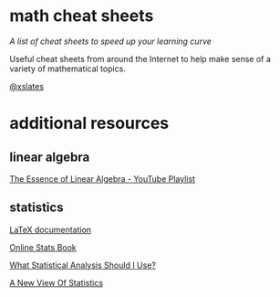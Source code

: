 # math cheat sheets
*A list of cheat sheets to speed up your learning curve*

Useful cheat sheets from around the Internet to help make sense of a variety of mathematical topics.

[@xslates](https://twitter.com/xslates)

# additional resources

## linear algebra

[The Essence of Linear Algebra - YouTube Playlist](https://www.youtube.com/watch?list=PLZHQObOWTQDPD3MizzM2xVFitgF8hE_ab&v=kjBOesZCoqc)

## statistics

[LaTeX documentation](https://en.wikibooks.org/wiki/LaTeX/Mathematics)

[Online Stats Book](http://onlinestatbook.com/2/index.html)

[What Statistical Analysis Should I Use?](http://www.ats.ucla.edu/stat/stata/whatstat/whatstat.htm)

[A New View Of Statistics](http://www.sportsci.org/resource/stats/contents.html)
